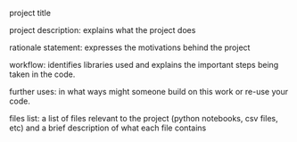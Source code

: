 



project title

project description: explains what the project does

rationale statement: expresses the motivations behind the project

workflow: identifies libraries used and explains the important steps being taken in the code.

further uses: in what ways might someone build on this work or re-use your code.

files list: a list of files relevant to the project (python notebooks, csv files, etc) and a brief description of what each file contains
